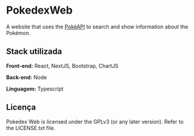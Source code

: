 
# PokedexWeb

A website that uses the [PokéAPI](https://pokeapi.co) to search and show information about the Pokémon.

## Stack utilizada

**Front-end:** React, NextJS, Bootstrap, ChartJS

**Back-end:** Node

**Linguagem:** Typescript


## Licença

Pokedex Web is licensed under the GPLv3 (or any later version). Refer to the LICENSE.txt file.

